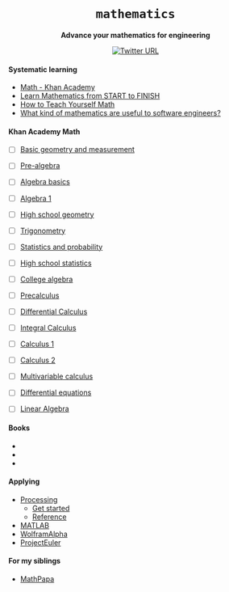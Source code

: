 <div align="center">
  <h1><code>mathematics</code></h1>
  
  <strong>Advance your mathematics for engineering</strong>
  
  [![Twitter URL](https://img.shields.io/twitter/url/https/twitter.com/unobatbayar.svg?style=social&label=%40unobatbayar)](https://twitter.com/unobatbayar)
</div>

#### Systematic learning
- [Math - Khan Academy](https://www.khanacademy.org/math)
- [Learn Mathematics from START to FINISH](https://openlibrary.org/collections/learn-math-from-start-to-finish)
- [How to Teach Yourself Math](https://www.scotthyoung.com/blog/2018/12/11/teach-yourself-math/)
- [What kind of mathematics are useful to software engineers?](https://www.quora.com/What-kind-of-mathematics-are-useful-to-software-engineers)

#### Khan Academy Math
- [ ] [Basic geometry and measurement](https://www.khanacademy.org/math/basic-geo)
- [ ] [Pre-algebra](https://www.khanacademy.org/math/pre-algebra)
- [ ] [Algebra basics](https://www.khanacademy.org/math/algebra-basics)
- [ ] [Algebra 1](https://www.khanacademy.org/math/algebra)
- [ ] [High school geometry](https://www.khanacademy.org/math/geometry)
- [ ] [Trigonometry](https://www.khanacademy.org/math/trigonometry)
- [ ] [Statistics and probability](https://www.khanacademy.org/math/statistics-probability)
- [ ] [High school statistics](https://www.khanacademy.org/math/probability)
- [ ] [College algebra](https://www.khanacademy.org/math/college-algebra)
- [ ] [Precalculus](https://www.khanacademy.org/math/precalculus)
- [ ] [Differential Calculus](https://www.khanacademy.org/math/differential-calculus)
- [ ] [Integral Calculus](https://www.khanacademy.org/math/integral-calculus)
- [ ] [Calculus 1](https://www.khanacademy.org/math/calculus-1)
- [ ] [Calculus 2](https://www.khanacademy.org/math/calculus-2)
- [ ] [Multivariable calculus](https://www.khanacademy.org/math/multivariable-calculus)
- [ ] [Differential equations](https://www.khanacademy.org/math/differential-equations)
- [ ] [Linear Algebra](https://www.khanacademy.org/math/linear-algebra)


#### Books
-
-
-

#### Applying
- [Processing](https://processing.org/)
  - [Get started](https://p5js.org/get-started/)
  - [Reference](https://p5js.org/reference/)
- [MATLAB](https://www.mathworks.com/products/matlab.html)
- [WolframAlpha](https://www.wolframalpha.com/)
- [ProjectEuler](projecteuler.com)

#### For my siblings
- [MathPapa](https://www.mathpapa.com/practice/training/) 
